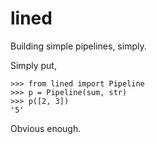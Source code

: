 
# lined

Building simple pipelines, simply.

Simply put,

```pydocstring
>>> from lined import Pipeline
>>> p = Pipeline(sum, str)
>>> p([2, 3])
'5'
```

Obvious enough. 



